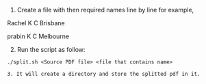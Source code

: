 1. Create a file with then required names line by line 
for example, 

Rachel K C Brisbane

prabin K C Melbourne

2. Run the script as follow:
```
./split.sh <Source PDF file> <file that contains name>

3. It will create a directory and store the splitted pdf in it.



